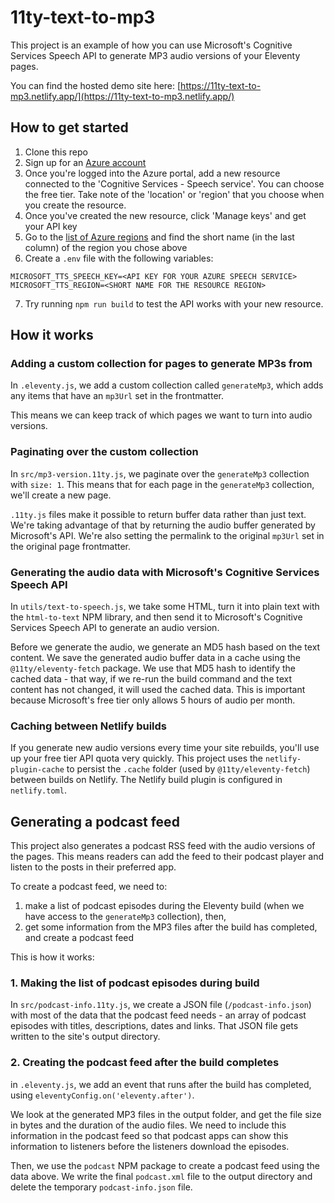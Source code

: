 # 11ty-text-to-mp3

This project is an example of how you can use Microsoft's Cognitive Services Speech API to generate MP3 audio versions of your Eleventy pages.

You can find the hosted demo site here: [https://11ty-text-to-mp3.netlify.app/](https://11ty-text-to-mp3.netlify.app/)

## How to get started

1. Clone this repo
2. Sign up for an [Azure account](https://portal.azure.com/)
3. Once you're logged into the Azure portal, add a new resource connected to the 'Cognitive Services - Speech service'. You can choose the free tier. Take note of the 'location' or 'region' that you choose when you create the resource.
4. Once you've created the new resource, click 'Manage keys' and get your API key
5. Go to the [list of Azure regions](https://gist.github.com/ausfestivus/04e55c7d80229069bf3bc75870630ec8) and find the short name (in the last column) of the region you chose above
6. Create a `.env` file with the following variables:

```
MICROSOFT_TTS_SPEECH_KEY=<API KEY FOR YOUR AZURE SPEECH SERVICE>
MICROSOFT_TTS_REGION=<SHORT NAME FOR THE RESOURCE REGION>
```

7. Try running `npm run build` to test the API works with your new resource.

## How it works

### Adding a custom collection for pages to generate MP3s from

In `.eleventy.js`, we add a custom collection called `generateMp3`, which adds any items that have an `mp3Url` set in the frontmatter.

This means we can keep track of which pages we want to turn into audio versions.

### Paginating over the custom collection

In `src/mp3-version.11ty.js`, we paginate over the `generateMp3` collection with `size: 1`. This means that for each page in the `generateMp3` collection, we'll create a new page.

`.11ty.js` files make it possible to return buffer data rather than just text. We're taking advantage of that by returning the audio buffer generated by Microsoft's API. We're also setting the permalink to the original `mp3Url` set in the original page frontmatter.

### Generating the audio data with Microsoft's Cognitive Services Speech API

In `utils/text-to-speech.js`, we take some HTML, turn it into plain text with the `html-to-text` NPM library, and then send it to Microsoft's Cognitive Services Speech API to generate an audio version.

Before we generate the audio, we generate an MD5 hash based on the text content. We save the generated audio buffer data in a cache using the `@11ty/eleventy-fetch` package. We use that MD5 hash to identify the cached data - that way, if we re-run the build command and the text content has not changed, it will used the cached data. This is important because Microsoft's free tier only allows 5 hours of audio per month.

### Caching between Netlify builds

If you generate new audio versions every time your site rebuilds, you'll use up your free tier API quota very quickly. This project uses the `netlify-plugin-cache` to persist the `.cache` folder (used by `@11ty/eleventy-fetch`) between builds on Netlify. The Netlify build plugin is configured in `netlify.toml`.

## Generating a podcast feed

This project also generates a podcast RSS feed with the audio versions of the pages. This means readers can add the feed to their podcast player and listen to the posts in their preferred app.

To create a podcast feed, we need to:

1. make a list of podcast episodes during the Eleventy build (when we have access to the `generateMp3` collection), then,
2. get some information from the MP3 files after the build has completed, and create a podcast feed

This is how it works:

### 1. Making the list of podcast episodes during build

In `src/podcast-info.11ty.js`, we create a JSON file (`/podcast-info.json`) with most of the data that the podcast feed needs - an array of podcast episodes with titles, descriptions, dates and links. That JSON file gets written to the site's output directory.

### 2. Creating the podcast feed after the build completes

in `.eleventy.js`, we add an event that runs after the build has completed, using `eleventyConfig.on('eleventy.after')`.

We look at the generated MP3 files in the output folder, and get the file size in bytes and the duration of the audio files. We need to include this information in the podcast feed so that podcast apps can show this information to listeners before the listeners download the episodes.

Then, we use the `podcast` NPM package to create a podcast feed using the data above. We write the final `podcast.xml` file to the output directory and delete the temporary `podcast-info.json` file.
